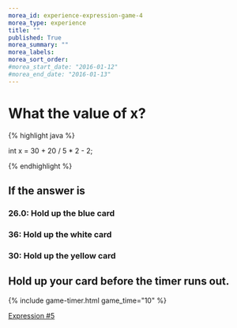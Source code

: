 ```yaml
---
morea_id: experience-expression-game-4
morea_type: experience
title: ""
published: True
morea_summary: ""
morea_labels:
morea_sort_order:
#morea_start_date: "2016-01-12"
#morea_end_date: "2016-01-13"
---
```


# What the value of x? 

{% highlight java %}

int x = 30 + 20 / 5 * 2 - 2;

{% endhighlight %}

## If the answer is 

###  26.0: Hold up the blue card

###  36: Hold up the white card

###  30: Hold up the yellow card

## Hold up your card before the timer runs out.

{% include game-timer.html game_time="10" %}

[Expression #5](expression-game-5.html)